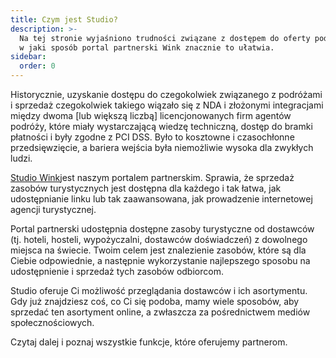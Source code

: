 ```yaml
---
title: Czym jest Studio?
description: >-
  Na tej stronie wyjaśniono trudności związane z dostępem do oferty podróży oraz
  w jaki sposób portal partnerski Wink znacznie to ułatwia.
sidebar:
  order: 0
---
```

Historycznie, uzyskanie dostępu do czegokolwiek związanego z podróżami i sprzedaż czegokolwiek takiego wiązało się z NDA i złożonymi integracjami między dwoma \[lub większą liczbą] licencjonowanych firm agentów podróży, które miały wystarczającą wiedzę techniczną, dostęp do bramki płatności i były zgodne z PCI DSS. Było to kosztowne i czasochłonne przedsięwzięcie, a bariera wejścia była niemożliwie wysoka dla zwykłych ludzi.

[Studio Wink](https://studio.wink.travel)jest naszym portalem partnerskim. Sprawia, że sprzedaż zasobów turystycznych jest dostępna dla każdego i tak łatwa, jak udostępnianie linku lub tak zaawansowana, jak prowadzenie internetowej agencji turystycznej.

Portal partnerski udostępnia dostępne zasoby turystyczne od dostawców (tj. hoteli, hosteli, wypożyczalni, dostawców doświadczeń) z dowolnego miejsca na świecie. Twoim celem jest znalezienie zasobów, które są dla Ciebie odpowiednie, a następnie wykorzystanie najlepszego sposobu na udostępnienie i sprzedaż tych zasobów odbiorcom.

Studio oferuje Ci możliwość przeglądania dostawców i ich asortymentu. Gdy już znajdziesz coś, co Ci się podoba, mamy wiele sposobów, aby sprzedać ten asortyment online, a zwłaszcza za pośrednictwem mediów społecznościowych.

Czytaj dalej i poznaj wszystkie funkcje, które oferujemy partnerom.

